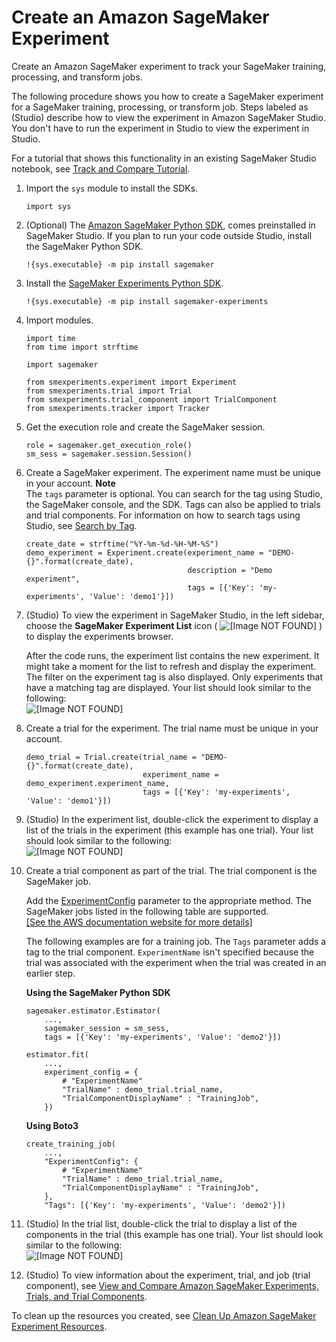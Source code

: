 # Create an Amazon SageMaker Experiment<a name="experiments-create"></a>

Create an Amazon SageMaker experiment to track your SageMaker training, processing, and transform jobs\.

The following procedure shows you how to create a SageMaker experiment for a SageMaker training, processing, or transform job\. Steps labeled as \(Studio\) describe how to view the experiment in Amazon SageMaker Studio\. You don't have to run the experiment in Studio to view the experiment in Studio\.

For a tutorial that shows this functionality in an existing SageMaker Studio notebook, see [Track and Compare Tutorial](experiments-mnist.md)\.

1. Import the `sys` module to install the SDKs\.

   ```
   import sys
   ```

1. \(Optional\) The [Amazon SageMaker Python SDK](https://sagemaker.readthedocs.io), comes preinstalled in SageMaker Studio\. If you plan to run your code outside Studio, install the SageMaker Python SDK\.

   ```
   !{sys.executable} -m pip install sagemaker
   ```

1. Install the [SageMaker Experiments Python SDK](https://sagemaker-experiments.readthedocs.io/en/latest/)\.

   ```
   !{sys.executable} -m pip install sagemaker-experiments
   ```

1. Import modules\.

   ```
   import time
   from time import strftime
   
   import sagemaker
   
   from smexperiments.experiment import Experiment
   from smexperiments.trial import Trial
   from smexperiments.trial_component import TrialComponent
   from smexperiments.tracker import Tracker
   ```

1. Get the execution role and create the SageMaker session\.

   ```
   role = sagemaker.get_execution_role()
   sm_sess = sagemaker.session.Session()
   ```

1. Create a SageMaker experiment\. The experiment name must be unique in your account\.
**Note**  
The `tags` parameter is optional\. You can search for the tag using Studio, the SageMaker console, and the SDK\. Tags can also be applied to trials and trial components\. For information on how to search tags using Studio, see [Search by Tag](experiments-search-studio.md#experiments-search-studio-tags)\.

   ```
   create_date = strftime("%Y-%m-%d-%H-%M-%S")
   demo_experiment = Experiment.create(experiment_name = "DEMO-{}".format(create_date),
                                       description = "Demo experiment",
                                       tags = [{'Key': 'my-experiments', 'Value': 'demo1'}])
   ```

1. \(Studio\) To view the experiment in SageMaker Studio, in the left sidebar, choose the **SageMaker Experiment List** icon \( ![\[Image NOT FOUND\]](http://docs.aws.amazon.com/sagemaker/latest/dg/images/icons/Experiment_list_squid.png) \) to display the experiments browser\.

   After the code runs, the experiment list contains the new experiment\. It might take a moment for the list to refresh and display the experiment\. The filter on the experiment tag is also displayed\. Only experiments that have a matching tag are displayed\. Your list should look similar to the following:  
![\[Image NOT FOUND\]](http://docs.aws.amazon.com/sagemaker/latest/dg/images/studio/studio-setup-experiment-list.png)

1. Create a trial for the experiment\. The trial name must be unique in your account\.

   ```
   demo_trial = Trial.create(trial_name = "DEMO-{}".format(create_date),
                             experiment_name = demo_experiment.experiment_name,
                             tags = [{'Key': 'my-experiments', 'Value': 'demo1'}])
   ```

1. \(Studio\) In the experiment list, double\-click the experiment to display a list of the trials in the experiment \(this example has one trial\)\. Your list should look similar to the following:  
![\[Image NOT FOUND\]](http://docs.aws.amazon.com/sagemaker/latest/dg/images/studio/studio-setup-trial-list.png)

1. Create a trial component as part of the trial\. The trial component is the SageMaker job\.

   Add the [ExperimentConfig](https://docs.aws.amazon.com/sagemaker/latest/APIReference/API_ExperimentConfig.html) parameter to the appropriate method\. The SageMaker jobs listed in the following table are supported\.    
[\[See the AWS documentation website for more details\]](http://docs.aws.amazon.com/sagemaker/latest/dg/experiments-create.html)

   The following examples are for a training job\. The `Tags` parameter adds a tag to the trial component\. `ExperimentName` isn't specified because the trial was associated with the experiment when the trial was created in an earlier step\.

   **Using the SageMaker Python SDK**

   ```
   sagemaker.estimator.Estimator(
       ...,
       sagemaker_session = sm_sess,
       tags = [{'Key': 'my-experiments', 'Value': 'demo2'}])
   
   estimator.fit(
       ...,
       experiment_config = {
           # "ExperimentName"
           "TrialName" : demo_trial.trial_name,
           "TrialComponentDisplayName" : "TrainingJob",
       })
   ```

   **Using Boto3**

   ```
   create_training_job(
       ...,
       "ExperimentConfig": {
           # "ExperimentName"
           "TrialName" : demo_trial.trial_name,
           "TrialComponentDisplayName" : "TrainingJob",
       },
       "Tags": [{'Key': 'my-experiments', 'Value': 'demo2'}])
   ```

1. \(Studio\) In the trial list, double\-click the trial to display a list of the components in the trial \(this example has one trial\)\. Your list should look similar to the following:  
![\[Image NOT FOUND\]](http://docs.aws.amazon.com/sagemaker/latest/dg/images/studio/studio-setup-component-list.png)

1. \(Studio\) To view information about the experiment, trial, and job \(trial component\), see [View and Compare Amazon SageMaker Experiments, Trials, and Trial Components](experiments-view-compare.md)\.

To clean up the resources you created, see [Clean Up Amazon SageMaker Experiment Resources](experiments-cleanup.md)\.